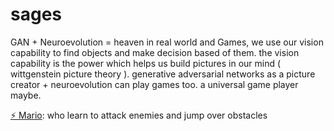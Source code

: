 # sages
GAN + Neuroevolution = heaven
in real world and Games, we use our vision capability to find objects and make decision based of them. 
the vision capability is the power which helps us build pictures in our mind ( wittgenstein picture theory ).
generative adversarial networks as a picture creator + neuroevolution can play games too. a universal game player maybe.

[&#9889; Mario](https://github.com/PooryaSharifi/sages/tree/master/mario): who learn to attack enemies and jump over obstacles
